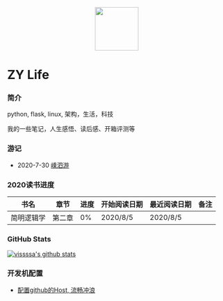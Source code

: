 <div align=center>
<img src="https://vissssa-imgs-1252712312.cos.ap-shanghai.myqcloud.com/hexo/%E5%A4%B4%E5%83%8F_%E5%9C%86%E5%BD%A2.png" width = "100" height = "100" />
</div>

# ZY Life

### 简介

python, flask, linux, 架构，生活，科技  

我的一些笔记，人生感悟、读后感、开箱评测等 

### 游记

- 2020-7-30  [嵊泗游](http://vissssa.gitee.io/blog/posts/d7fc5d2f/)

### 2020读书进度

| 书名       | 章节   | 进度 | 开始阅读日期 | 最近阅读日期 | 备注 |
| ---------- | ------ | ---- | ------------ | ------------ | ---- |
| 简明逻辑学 | 第二章 | 0%   | 2020/8/5     | 2020/8/5     |      |



### GitHub Stats
[![vissssa's github stats](https://github-readme-stats.vercel.app/api?username=vissssa)](https://github.com/anuraghazra/github-readme-stats)



### 开发机配置

- [配置github的Host, 流畅冲浪](Configuration/github_host.md)

